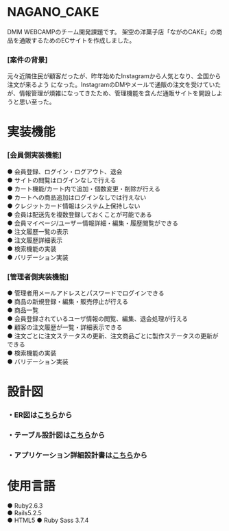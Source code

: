 # NAGANO_CAKE

DMM WEBCAMPのチーム開発課題です。
架空の洋菓子店「ながのCAKE」の商品を通販するためのECサイトを作成しました。
### [案件の背景]
元々近隣住民が顧客だったが、昨年始めたInstagramから人気となり、全国から注文が来るよう
になった。InstagramのDMやメールで通販の注文を受けていたが、情報管理が煩雑になってきたため、管理機能を含んだ通販サイトを開設しようと思い至った。

# 実装機能

### [会員側実装機能]
● 会員登録、ログイン・ログアウト、退会</br>
● サイトの閲覧はログインなしで行える</br>
● カート機能/カート内で追加・個数変更・削除が行える</br>
● カートへの商品追加はログインなしでは行えない</br>
● クレジットカード情報はシステム上保持しない</br>
● 会員は配送先を複数登録しておくことが可能である</br>
● 会員マイページ/ユーザー情報詳細・編集・履歴閲覧ができる</br>
● 注文履歴一覧の表示</br>
● 注文履歴詳細表示</br>
● 検索機能の実装</br>
● バリデーション実装</br>

### [管理者側実装機能]
● 管理者用メールアドレスとパスワードでログインできる</br>
● 商品の新規登録・編集・販売停止が行える</br>
● 商品一覧</br>
● 会員登録されているユーザ情報の閲覧、編集、退会処理が行える</br>
● 顧客の注文履歴が一覧・詳細表示できる</br>
● 注文ごとに注文ステータスの更新、注文商品ごとに製作ステータスの更新ができる</br>
● 検索機能の実装</br>
● バリデーション実装</br>

# 設計図

### ・ER図は[こちら](https://drive.google.com/file/d/1CseqlieC3RVMwD06XJy4RCwh6yJE7rwP/view?usp=sharing)から
### ・テーブル設計図は[こちら](https://drive.google.com/file/d/1CseqlieC3RVMwD06XJy4RCwh6yJE7rwP/view?usp=sharing)から
### ・アプリケーション詳細設計書は[こちら](https://docs.google.com/spreadsheets/d/1stNAiUbfw087V6uJi99C5hNpvmy46xlaPfmZls96aaw/edit?usp=sharing)から

# 使用言語
● Ruby2.6.3</br>
● Rails5.2.5</br>
● HTML5
● Ruby Sass 3.7.4



